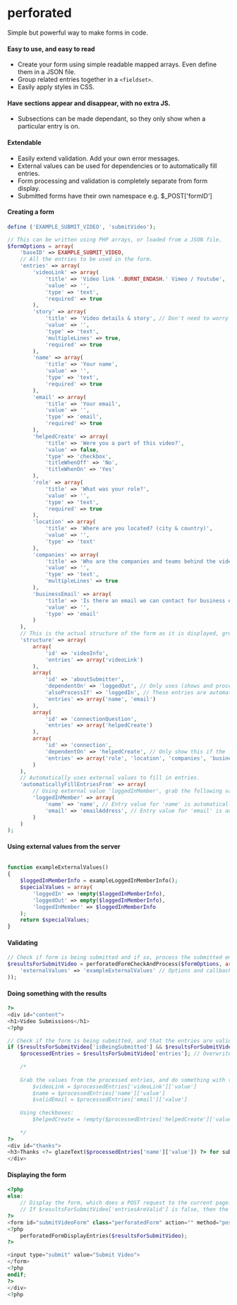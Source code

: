 perforated
=====

Simple but powerful way to make forms in code.

#### Easy to use, and easy to read

- Create your form using simple readable mapped arrays. Even define them in a JSON file.
- Group related entries together in a `<fieldset>`.
- Easily apply styles in CSS.

#### Have sections appear and disappear, with no extra JS.

- Subsections can be made dependant, so they only show when a particular entry is on.

#### Extendable

- Easily extend validation. Add your own error messages.
- External values can be used for dependencies or to automatically fill entries.
- Form processing and validation is completely separate from form display.
- Submitted forms have their own namespace e.g. $_POST['formID']

#### Creating a form

```php
define ('EXAMPLE_SUBMIT_VIDEO', 'submitVideo');

// This can be written using PHP arrays, or loaded from a JSON file.
$formOptions = array(
	'baseID' => EXAMPLE_SUBMIT_VIDEO,
	// All the entries to be used in the form.
	'entries' => array(
		'videoLink' => array(
			'title' => 'Video link '.BURNT_ENDASH.' Vimeo / Youtube',
			'value' => '',
			'type' => 'text',
			'required' => true
		),
		'story' => array(
			'title' => 'Video details & story', // Don't need to worry about escaping HTML first.
			'value' => '',
			'type' => 'text',
			'multipleLines' => true,
			'required' => true
		),
		'name' => array(
			'title' => 'Your name',
			'value' => '',
			'type' => 'text',
			'required' => true
		),
		'email' => array(
			'title' => 'Your email',
			'value' => '',
			'type' => 'email',
			'required' => true
		),
		'helpedCreate' => array(
			'title' => 'Were you a part of this video?',
			'value' => false,
			'type' => 'checkbox',
			'titleWhenOff' => 'No',
			'titleWhenOn' => 'Yes'
		),
		'role' => array(
			'title' => 'What was your role?',
			'value' => '',
			'type' => 'text',
			'required' => true
		),
		'location' => array(
			'title' => 'Where are you located? (city & country)',
			'value' => '',
			'type' => 'text'
		),
		'companies' => array(
			'title' => 'Who are the companies and teams behind the video?',
			'value' => '',
			'type' => 'text',
			'multipleLines' => true
		),
		'businessEmail' => array(
			'title' => 'Is there an email we can contact for business enquiries?',
			'value' => '',
			'type' => 'email'
		)
	),
	// This is the actual structure of the form as it is displayed, grouped into subsections.
	'structure' => array(
		array(
			'id' => 'videoInfo',
			'entries' => array('videoLink')
		),
		array(
			'id' => 'aboutSubmitter',
			'dependentOn' => 'loggedOut', // Only uses (shows and processes) this if the 'loggedOut' external value is on.
			'alsoProcessIf' => 'loggedIn', // These entries are automatically filled (see 'automaticallyFillEntriesFrom' further down) so process them even if its dependency is off.
			'entries' => array('name', 'email')
		),
		array(
			'id' => 'connectionQuestion',
			'entries' => array('helpedCreate')
		),
		array(
			'id' => 'connection',
			'dependentOn' => 'helpedCreate', // Only show this if the 'helpedCreate' checkbox is on.
			'entries' => array('role', 'location', 'companies', 'businessEmail')
		)
	),
	// Automatically uses external values to fill in entries.
	'automaticallyFillEntriesFrom' => array(
		// Using external value 'loggedInMember', grab the following values:
		'loggedInMember' => array(
			'name' => 'name', // Entry value for 'name' is automatically filled from $externalValues['loggedInMember']['name']
			'email' => 'emailAddress', // Entry value for 'email' is automatically filled from $externalValues['loggedInMember'][emailAddress]
		)
	)
);
```

#### Using external values from the server

```php

function exampleExternalValues()
{
	$loggedInMemberInfo = exampleLoggedInMemberInfo();
	$specialValues = array(
		'loggedIn' => !empty($loggedInMemberInfo),
		'loggedOut' => empty($loggedInMemberInfo),
		'loggedInMember' => $loggedInMemberInfo
	);
	return $specialValues;
}
```

#### Validating

```php
// Check if form is being submitted and if so, process the submitted entries.
$resultsForSubmitVideo = perforatedFormCheckAndProcess($formOptions, array(
	'externalValues' => 'exampleExternalValues' // Options and callback are kept separate to make having $formOptions kept as JSON cleaner.
));
```

#### Doing something with the results

```php
?>
<div id="content">
<h1>Video Submissions</h1>
<?php

// Check if the form is being submitted, and that the entries are valid.
if ($resultsForSubmitVideo['isBeingSubmitted'] && $resultsForSubmitVideo['entriesAreValid']):
	$processedEntries = $resultsForSubmitVideo['entries']; // Overwrites the entries field in the options array, meaning the result itself can be used as an options array with values already set.
	
	/*
	
	Grab the values from the processed entries, and do something with them.
		$videoLink = $processedEntries['videoLink']['value']
		$name = $processedEntries['name']['value']
		$validEmail = $processedEntries['email']['value']
	
	Using checkboxes:
		$helpedCreate = !empty($processedEntries['helpedCreate']['value']);
	
	*/
?>
<div id="thanks">
<h3>Thanks <?= glazeText($processedEntries['name']['value']) ?> for submitting your video!</h3>
</div>
```

#### Displaying the form

```php
<?php
else:
	// Display the form, which does a POST request to the current page.
	// If $resultsForSubmitVideo['entriesAreValid'] is false, then the errors will be displayed within the form.
?>
<form id="submitVideoForm" class="perforatedForm" action="" method="post" novalidate>
<?php
	perforatedFormDisplayEntries($resultsForSubmitVideo);
?>

<input type="submit" value="Submit Video">
</form>
<?php
endif;
?>
</div>
<?php

```